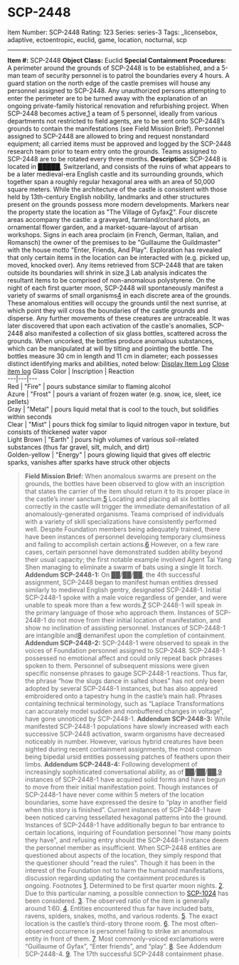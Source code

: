 # SCP-2448
Item Number: SCP-2448
Rating: 123
Series: series-3
Tags: _licensebox, adaptive, ectoentropic, euclid, game, location, nocturnal, scp

---

**Item #:** SCP-2448
**Object Class:** Euclid
**Special Containment Procedures:** A perimeter around the grounds of SCP-2448 is to be established, and a 5-man team of security personnel is to patrol the boundaries every 4 hours. A guard station on the north edge of the castle premises will house any personnel assigned to SCP-2448. Any unauthorized persons attempting to enter the perimeter are to be turned away with the explanation of an ongoing private-family historical renovation and refurbishing project.
When SCP-2448 becomes active,[1](javascript:;) a team of 5 personnel, ideally from various departments not restricted to field agents, are to be sent onto SCP-2448’s grounds to contain the manifestations (see Field Mission Brief). Personnel assigned to SCP-2448 are allowed to bring and request nonstandard equipment; all carried items must be approved and logged by the SCP-2448 research team prior to team entry onto the grounds. Teams assigned to SCP-2448 are to be rotated every three months.
**Description:** SCP-2448 is located in █████, Switzerland, and consists of the ruins of what appears to be a later medieval-era English castle and its surrounding grounds, which together span a roughly regular hexagonal area with an area of 50,000 square meters. While the architecture of the castle is consistent with those held by 13th-century English nobility, landmarks and other structures present on the grounds possess more modern developments. Markers near the property state the location as "The Village of Gyfax[2](javascript:;)".
Four discrete areas accompany the castle: a graveyard, farmland/orchard plots, an ornamental flower garden, and a market-square-layout of artisan workshops. Signs in each area proclaim (in French, German, Italian, and Romansch) the owner of the premises to be "Guillaume the Guildmaster" with the house motto "Enter, Friends, And Play". Exploration has revealed that only certain items in the location can be interacted with (e.g. picked up, moved, knocked over). Any items retrieved from SCP-2448 that are taken outside its boundaries will shrink in size.[3](javascript:;) Lab analysis indicates the resultant items to be comprised of non-anomalous polystyrene.
On the night of each first quarter moon, SCP-2448 will spontaneously manifest a variety of swarms of small organisms[4](javascript:;) in each discrete area of the grounds. These anomalous entities will occupy the grounds until the next sunrise, at which point they will cross the boundaries of the castle grounds and disperse. Any further movements of these creatures are untraceable.
It was later discovered that upon each activation of the castle's anomalies, SCP-2448 also manifested a collection of six glass bottles, scattered across the grounds. When uncorked, the bottles produce anomalous substances, which can be manipulated at will by tilting and pointing the bottle. The bottles measure 30 cm in length and 11 cm in diameter; each possesses distinct identifying marks and abilities, noted below:
[Display Item Log](javascript:;)
[Close item log](javascript:;)
Glass Color | Inscription | Reaction  
---|---|---  
Red | "Fire" | pours substance similar to flaming alcohol  
Azure | "Frost" | pours a variant of frozen water (e.g. snow, ice, sleet, ice pellets)  
Gray | "Metal" | pours liquid metal that is cool to the touch, but solidifies within seconds  
Clear | "Mist" | pours thick fog similar to liquid nitrogen vapor in texture, but consists of thickened water vapor  
Light Brown | "Earth" | pours high volumes of various soil-related substances (thus far gravel, silt, mulch, and dirt)  
Golden-yellow | "Energy" | pours glowing liquid that gives off electric sparks, vanishes after sparks have struck other objects  
> **Field Mission Brief:** When anomalous swarms are present on the grounds, the bottles have been observed to glow with an inscription that states the carrier of the item should return it to its proper place in the castle’s inner sanctum.[5](javascript:;) Locating and placing all six bottles correctly in the castle will trigger the immediate demanifestation of all anomalously-generated organisms.
> Teams comprised of individuals with a variety of skill specializations have consistently performed well. Despite Foundation members being adequately trained, there have been instances of personnel developing temporary clumsiness and failing to accomplish certain actions.[6](javascript:;) However, on a few rare cases, certain personnel have demonstrated sudden ability beyond their usual capacity; the first notable example involved Agent Tai Yang Shen managing to eliminate a swarm of bats using a single lit torch.
**Addendum SCP-2448-1:** On ██/██/██, the 4th successful assignment, SCP-2448 began to manifest human entities dressed similarly to medieval English gentry, designated SCP-2448-1. Initial SCP-2448-1 spoke with a male voice regardless of gender, and were unable to speak more than a few words.[7](javascript:;) SCP-2448-1 will speak in the primary language of those who approach them. Instances of SCP-2448-1 do not move from their initial location of manifestation, and show no inclination of assisting personnel. Instances of SCP-2448-1 are intangible and[8](javascript:;) demanifest upon the completion of containment.
**Addendum SCP-2448-2:** SCP-2448-1 were observed to speak in the voices of Foundation personnel assigned to SCP-2448. SCP-2448-1 possessed no emotional affect and could only repeat back phrases spoken to them. Personnel of subsequent missions were given specific nonsense phrases to gauge SCP-2448-1 reactions. Thus far, the phrase “how the slugs dance in salted shoes” has not only been adopted by several SCP-2448-1 instances, but has also appeared embroidered onto a tapestry hung in the castle’s main hall. Phrases containing technical terminology, such as “Laplace Transformations can accurately model sudden and nonbuffered changes in voltage”, have gone unnoticed by SCP-2448-1.
**Addendum SCP-2448-3:** While manifested SCP-2448-1 populations have slowly increased with each successive SCP-2448 activation, swarm organisms have decreased noticeably in number. However, various hybrid creatures have been sighted during recent containment assignments, the most common being bipedal ursid entities possessing patches of feathers upon their limbs.
**Addendum SCP-2448-4:** Following development of increasingly sophisticated conversational ability, as of ██/██/██,[9](javascript:;) instances of SCP-2448-1 have acquired solid forms and have begun to move from their initial manifestation point. Though instances of SCP-2448-1 have never come within 5 meters of the location boundaries, some have expressed the desire to “play in another field when this story is finished”.
Current instances of SCP-2448-1 have been noticed carving tessellated hexagonal patterns into the ground. Instances of SCP-2448-1 have additionally begun to bar entrance to certain locations, inquiring of Foundation personnel "how many points they have", and refusing entry should the SCP-2448-1 instance deem the personnel member as insufficient. When SCP-2448 entities are questioned about aspects of the location, they simply respond that the questioner should "read the rules".
Though it has been in the interest of the Foundation not to harm the humanoid manifestations, discussion regarding updating the containment procedures is ongoing.
Footnotes
[1](javascript:;). Determined to be first quarter moon nights.
[2](javascript:;). Due to this particular naming, a possible connection to [SCP-1024](/scp-1024) has been considered.
[3](javascript:;). The observed ratio of the item is generally around 1:60.
[4](javascript:;). Entities encountered thus far have included bats, ravens, spiders, snakes, moths, and various rodents.
[5](javascript:;). The exact location is the castle’s third-story throne room.
[6](javascript:;). The most often-observed occurrence is personnel failing to strike an anomalous entity in front of them.
[7](javascript:;). Most commonly-voiced exclamations were “Guillaume of Gyfax”, “Enter friends”, and “play”.
[8](javascript:;). See Addendum SCP-2448-4.
[9](javascript:;). The 17th successful SCP-2448 containment phase.